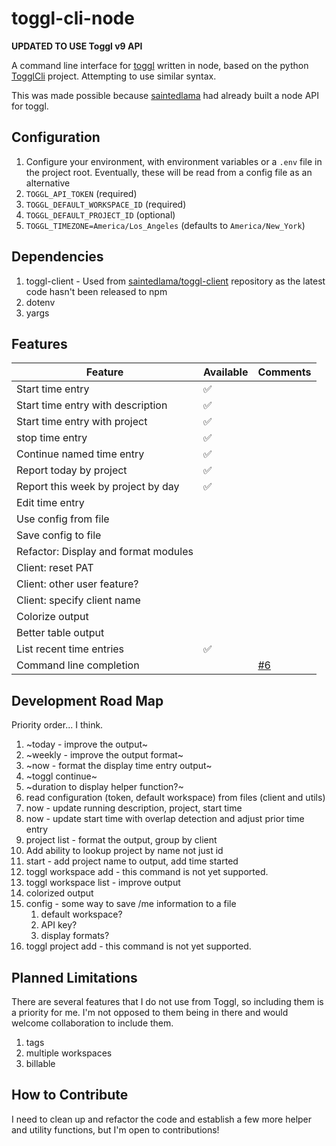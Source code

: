 # toggl-cli-node

**UPDATED TO USE Toggl v9 API**

A command line interface for [toggl](https://toggl.com) written in node, based on the python [TogglCli](https://github.com/AuHau/toggl-cli) project. Attempting to use similar syntax.

This was made possible because [saintedlama](https://github.com/saintedlama) had already built a node API for toggl.

## Configuration

1. Configure your environment, with environment variables or a `.env` file in the project root. Eventually, these will be read from a config file as an alternative
1. `TOGGL_API_TOKEN` (required)
2. `TOGGL_DEFAULT_WORKSPACE_ID` (required)
3. `TOGGL_DEFAULT_PROJECT_ID` (optional)
4. `TOGGL_TIMEZONE=America/Los_Angeles` (defaults to `America/New_York`)
## Dependencies

1. toggl-client - Used from [saintedlama/toggl-client](https://github.com/saintedlama/toggl-client) repository as the latest code hasn't been released to npm
3. dotenv
4. yargs



## Features

| Feature                              | Available | Comments |
| ------------------------------------ | --------- | -------- |
| Start time entry                     | ✅         |          |
| Start time entry with description    | ✅         |          |
| Start time entry with project        | ✅         |          |
| stop time entry                      | ✅         |          |
| Continue named time entry            | ✅         |          |
| Report today by project              | ✅         |          |
| Report this week by project by day   | ✅         |          |
| Edit time entry                      |           |          |
| Use config from file                 |           |          |
| Save config to file                  |           |          |
| Refactor: Display and format modules |           |          |
| Client: reset PAT                    |           |          |
| Client: other user feature?          |           |          |
| Client: specify client name          |           |          |
| Colorize output                      |           |          |
| Better table output                  |           |          |
| List recent time entries             | ✅        |          |
| Command line completion              |           |   [#6](https://github.com/beauraines/toggl-cli-node/issues/6)       |

## Development Road Map

Priority order... I think.

1. ~today - improve the output~
2. ~weekly - improve the output format~
3. ~now - format the display time entry output~
4. ~toggl continue~
5. ~duration to display helper function?~
6. read configuration (token, default workspace) from files (client and utils)
7. now - update running description, project, start time
8. now - update start time with overlap detection and adjust prior time entry
9. project list - format the output, group by client
10. Add ability to lookup project by name not just id
11. start - add project name to output, add time started
12. toggl workspace add - this command is not yet supported.
13. toggl workspace list - improve output 
14. colorized output
15. config - some way to save /me information to a file
    1.  default workspace?
    2.  API key?
    3.  display formats?
16. toggl project add - this command is not yet supported.



## Planned Limitations

There are several features that I do not use from Toggl, so including them is a priority for me. I'm not opposed to them being in there and would welcome collaboration to include them.

1. tags
2. multiple workspaces
3. billable

## How to Contribute

I need to clean up and refactor the code and establish a few more helper and utility functions, but I'm open to contributions!
